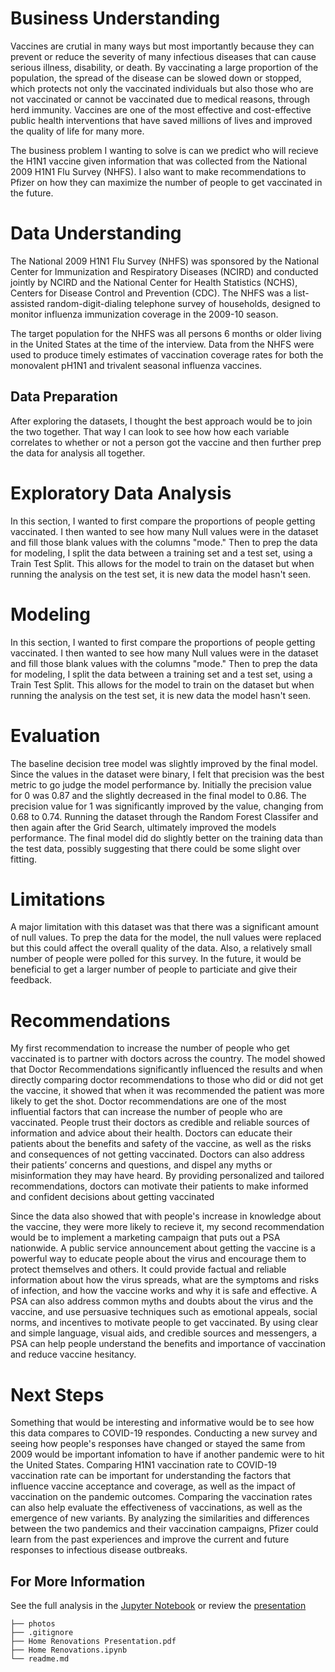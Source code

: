 # Business Understanding

Vaccines are crutial in many ways but most importantly because they can prevent or reduce the severity of many infectious diseases that can cause serious illness, disability, or death. By vaccinating a large proportion of the population, the spread of the disease can be slowed down or stopped, which protects not only the vaccinated individuals but also those who are not vaccinated or cannot be vaccinated due to medical reasons, through herd immunity. Vaccines are one of the most effective and cost-effective public health interventions that have saved millions of lives and improved the quality of life for many more.

The business problem I wanting to solve is can we predict who will recieve the H1N1 vaccine given information that was collected from the National 2009 H1N1 Flu Survey (NHFS). I also want to make recommendations to Pfizer on how they can maximize the number of people to get vaccinated in the future.

# Data Understanding

The National 2009 H1N1 Flu Survey (NHFS) was sponsored by the National Center for Immunization and Respiratory Diseases (NCIRD) and conducted jointly by NCIRD and the National Center for Health Statistics (NCHS), Centers for Disease Control and Prevention (CDC). The NHFS was a list-assisted random-digit-dialing telephone survey of households, designed to monitor influenza immunization coverage in the 2009-10 season.

The target population for the NHFS was all persons 6 months or older living in the United States at the time of the interview. Data from the NHFS were used to produce timely estimates of vaccination coverage rates for both the monovalent pH1N1 and trivalent seasonal influenza vaccines.

## Data Preparation

After exploring the datasets, I thought the best approach would be to join the two together. That way I can look to see how how each variable correlates to whether or not a person got the vaccine and then further prep the data for analysis all together.

# Exploratory Data Analysis

In this section, I wanted to first compare the proportions of people getting vaccinated. I then wanted to see how many Null values were in the dataset and fill those blank values with the columns "mode." Then to prep the data for modeling, I split the data between a training set and a test set, using a Train Test Split. This allows for the model to train on the dataset but when running the analysis on the test set, it is new data the model hasn't seen.


# Modeling

In this section, I wanted to first compare the proportions of people getting vaccinated. I then wanted to see how many Null values were in the dataset and fill those blank values with the columns "mode." Then to prep the data for modeling, I split the data between a training set and a test set, using a Train Test Split. This allows for the model to train on the dataset but when running the analysis on the test set, it is new data the model hasn't seen.


# Evaluation

The baseline decision tree model was slightly improved by the final model. Since the values in the dataset were binary, I felt that precision was the best metric to go judge the model performance by. Initially the precision value for 0 was 0.87 and the slightly decreased in the final model to 0.86. The precision value for 1 was significantly improved by the value, changing from 0.68 to 0.74. Running the dataset through the Random Forest Classifer and then again after the Grid Search, ultimately improved the models performance. The final model did do slightly better on the training data than the test data, possibly suggesting that there could be some slight over fitting.


# Limitations

A major limitation with this dataset was that there was a significant amount of null values. To prep the data for the model, the null values were replaced but this could affect the overall quality of the data. Also, a relatively small number of people were polled for this survey. In the future, it would be beneficial to get a larger number of people to particiate and give their feedback.


# Recommendations

My first recommendation to increase the number of people who get vaccinated is to partner with doctors across the country. The model showed that Doctor Recommendations significantly influenced the results and when directly comparing doctor recommendations to those who did or did not get the vaccine, it showed that when it was recommended the patient was more likely to get the shot. Doctor recommendations are one of the most influential factors that can increase the number of people who are vaccinated. People trust their doctors as credible and reliable sources of information and advice about their health. Doctors can educate their patients about the benefits and safety of the vaccine, as well as the risks and consequences of not getting vaccinated. Doctors can also address their patients’ concerns and questions, and dispel any myths or misinformation they may have heard. By providing personalized and tailored recommendations, doctors can motivate their patients to make informed and confident decisions about getting vaccinated

Since the data also showed that with people's increase in knowledge about the vaccine, they were more likely to recieve it, my second recommendation would be to implement a marketing campaign that puts out a PSA nationwide. A public service announcement about getting the vaccine is a powerful way to educate people about the virus and encourage them to protect themselves and others. It could provide factual and reliable information about how the virus spreads, what are the symptoms and risks of infection, and how the vaccine works and why it is safe and effective. A PSA can also address common myths and doubts about the virus and the vaccine, and use persuasive techniques such as emotional appeals, social norms, and incentives to motivate people to get vaccinated. By using clear and simple language, visual aids, and credible sources and messengers, a PSA can help people understand the benefits and importance of vaccination and reduce vaccine hesitancy.


# Next Steps

Something that would be interesting and informative would be to see how this data compares to COVID-19 respondes. Conducting a new survey and seeing how people's responses have changed or stayed the same from 2009 would be important infomation to have if another pandemic were to hit the United States. Comparing H1N1 vaccination rate to COVID-19 vaccination rate can be important for understanding the factors that influence vaccine acceptance and coverage, as well as the impact of vaccination on the pandemic outcomes. Comparing the vaccination rates can also help evaluate the effectiveness of vaccinations, as well as the emergence of new variants. By analyzing the similarities and differences between the two pandemics and their vaccination campaigns, Pfizer could learn from the past experiences and improve the current and future responses to infectious disease outbreaks.

## For More Information
See the full analysis in the [Jupyter Notebook](https://github.com/lpb3393/predict-flu-vaccine/blob/main/predict-flu-vaccines.ipynb) or review the [presentation](https://github.com/lpb3393/Home_Renovations/blob/main/Home%20Renovations%20Presentation.pdf)

```
├── photos
├── .gitignore
├── Home Renovations Presentation.pdf
├── Home Renovations.ipynb
└── readme.md
```